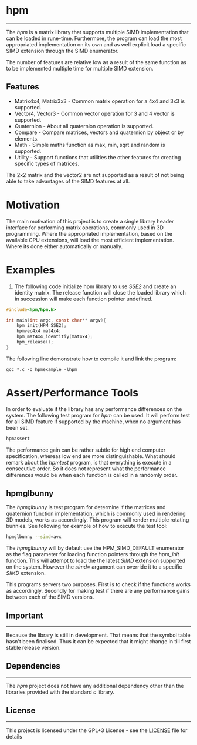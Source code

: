 # hpm #
------
The *hpm* is a matrix library that supports multiple SIMD implementation that can be loaded in rune-time. Furthermore, the program can load the most appropriated implementation on its own and as well  explicit load a specific SIMD extension through the SIMD enumerator.

The number of features are relative low as a result of the same function as to be implemented multiple time for multiple SIMD extension.
## Features ##
* Matrix4x4, Matrix3x3 - Common matrix operation for a 4x4 and 3x3 is supported.
* Vector4, Vector3 - Common vector operation for 3 and 4 vector is supported.
* Quaternion - About all quaternion operation is supported.
* Compare - Compare matrices, vectors and quaternion by object or by elements.
* Math - Simple maths function as max, min, sqrt and random is supported.
* Utility - Support functions that utilities the other features for creating specific types of matrices.

The 2x2 matrix and the vector2 are not supported as a result of not being able to take advantages of the SIMD features at all.

# Motivation #
The main motivation of this project is to create a single library header interface for performing matrix operations, commonly used in 3D programming. Where the appropriated implementation, based on the available CPU extensions, will load the most efficient implementation. Where its done either automatically or manually.

# Examples #
1. The following code initialize hpm library to use *SSE2* and create an identity matrix. The release function will close the loaded library which in succession will make each function pointer undefined.
```c
#include<hpm/hpm.h>

int main(int argc, const char** argv){
	hpm_init(HPM_SSE2);
	hpmvec4x4 mat4x4;
	hpm_mat4x4_identitiy(mat4x4);
	hpm_release();
}

```

The following line demonstrate how to compile it and link the program:
```
gcc *.c -o hpmexample -lhpm
```

# Assert/Performance Tools #
In order to evaluate if the library has any performance differences on the system. The following test program for *hpm* can be used. It will perform test for all SIMD feature if supported by the machine, when no argument has been set.

```bash
hpmassert
```
The performance gain can be rather subtle for high end computer specification, whereas low end are more distinguishable.
What should remark about the *hpmtest* program, is that everything is execute in a consecutive order. So it does not represent what the performance differences would be when each function is called in a randomly order.

## hpmglbunny ##
The *hpmglbunny* is test program for determine if the matrices and quaternion function implementation, which is commonly used in rendering 3D models, works as accordingly. This program will render multiple rotating bunnies.
See following for example of how to execute the test tool:
```bash
hpmglbunny --simd=avx
```
The *hpmglbunny* will by default use the HPM_SIMD_DEFAULT enumerator as the flag parameter for loading function pointers through the *hpm_init* function. This will attempt to load the the latest *SIMD* extension supported on the system. However the *simd=* argument can override it to a specific *SIMD* extension.

This programs servers two purposes. First is to check if the functions works as accordingly. Secondly for making test if there are any performance gains between each of the SIMD versions.

## Important ##
---
Because the library is still in development. That means that the symbol table hasn't been finalised. Thus it can be expected that it might change in till first stable release version.

## Dependencies ##
----------------
The *hpm* project does not have any additional dependency other than the libraries provided with the standard *c* library.

## License ##
------
This project is licensed under the GPL+3 License - see the [LICENSE](LICENSE) file for details

